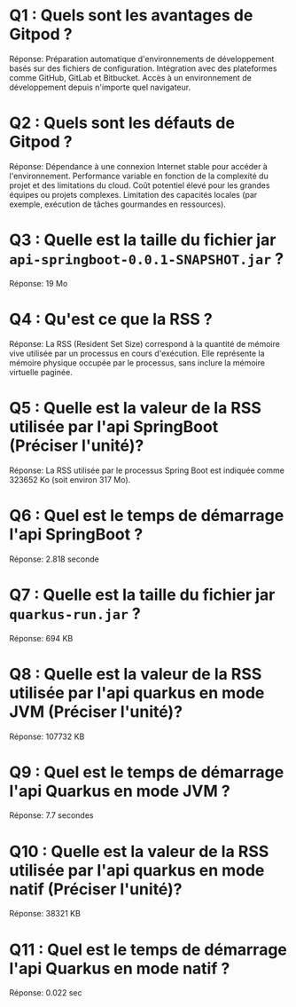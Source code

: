 # Q1 : Quels sont  les avantages de Gitpod ?

Réponse:
Préparation automatique d'environnements de développement basés sur des fichiers de configuration.
Intégration avec des plateformes comme GitHub, GitLab et Bitbucket.
Accès à un environnement de développement depuis n'importe quel navigateur.

# Q2 : Quels sont les défauts de Gitpod ?

Réponse:
Dépendance à une connexion Internet stable pour accéder à l'environnement.
Performance variable en fonction de la complexité du projet et des limitations du cloud.
Coût potentiel élevé pour les grandes équipes ou projets complexes.
Limitation des capacités locales (par exemple, exécution de tâches gourmandes en ressources).

# Q3 : Quelle est la taille du fichier jar `api-springboot-0.0.1-SNAPSHOT.jar` ?
Réponse:
19 Mo

# Q4 : Qu'est ce que  la RSS ?
Réponse:
La RSS (Resident Set Size) correspond à la quantité de mémoire vive utilisée par un processus en cours d'exécution. Elle représente la mémoire physique occupée par le processus, sans inclure la mémoire virtuelle paginée.

# Q5 : Quelle est la valeur de la RSS utilisée par l'api SpringBoot (Préciser l'unité)?
Réponse:
La RSS utilisée par le processus Spring Boot est indiquée comme 323652 Ko (soit environ 317 Mo).

# Q6 : Quel est le temps de démarrage l'api SpringBoot ?
Réponse:
2.818 seconde

# Q7 : Quelle est la taille du fichier jar `quarkus-run.jar` ?
Réponse:
694 KB
# Q8 : Quelle est la valeur de la RSS utilisée par l'api quarkus en mode JVM (Préciser l'unité)?
Réponse:
107732 KB
# Q9 : Quel est le temps de démarrage l'api Quarkus en mode JVM ?
Réponse:
7.7 secondes
# Q10 : Quelle est la valeur de la RSS utilisée par l'api quarkus en mode natif (Préciser l'unité)?
Réponse:
38321 KB
# Q11 : Quel est le temps de démarrage l'api Quarkus en mode natif ?
Réponse:
0.022 sec